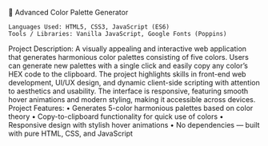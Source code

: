 	Advanced Color Palette Generator 

 	Languages Used: HTML5, CSS3, JavaScript (ES6)
 	Tools / Libraries: Vanilla JavaScript, Google Fonts (Poppins)
Project Description:
A visually appealing and interactive web application that generates harmonious color palettes consisting of five colors. Users can generate new palettes with a single click and easily copy any color’s HEX code to the clipboard. The project highlights skills in front-end web development, UI/UX design, and dynamic client-side scripting with attention to aesthetics and usability. The interface is responsive, featuring smooth hover animations and modern styling, making it accessible across devices.
Project Features:
•	Generates 5-color harmonious palettes based on color theory
•	Copy-to-clipboard functionality for quick use of colors
•	Responsive design with stylish hover animations
•	No dependencies — built with pure HTML, CSS, and JavaScript
